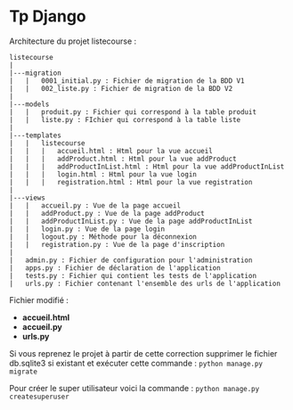 # Tp Django
Architecture du projet listecourse :  

```
listecourse  
|
|---migration
|   |   0001_initial.py : Fichier de migration de la BDD V1
|   |   002_liste.py : Fichier de migration de la BDD V2
|
|---models
|   |   produit.py : Fichier qui correspond à la table produit
|   |   liste.py : FIchier qui correspond à la table liste
|
|---templates
|   |   listecourse
|   |   |   accueil.html : Html pour la vue accueil
|   |   |   addProduct.html : Html pour la vue addProduct
|   |   |   addProductInList.html : Html pour la vue addProductInList
|   |   |   login.html : Html pour la vue login
|   |   |   registration.html : Html pour la vue registration
|
|---views
|   |   accueil.py : Vue de la page accueil
|   |   addProduct.py : Vue de la page addProduct
|   |   addProductInList.py : Vue de la page addProductInList
|   |   login.py : Vue de la page login
|   |   logout.py : Méthode pour la déconnexion
|   |   registration.py : Vue de la page d'inscription
|
|   admin.py : Fichier de configuration pour l'administration
|   apps.py : Fichier de déclaration de l'application
|   tests.py : Fichier qui contient les tests de l'application
|   urls.py : Fichier contenant l'ensemble des urls de l'application
```

Fichier modifié : 
- **accueil.html**
- **accueil.py**
- **urls.py**

Si vous reprenez le projet à partir de cette correction supprimer le fichier db.sqlite3 si existant 
et exécuter cette commande : `python manage.py migrate`

Pour créer le super utilisateur voici la commande : `python manage.py createsuperuser`